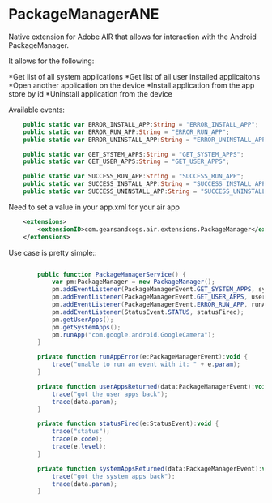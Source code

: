 PackageManagerANE
=================

Native extension for Adobe AIR that allows for interaction with the Android PackageManager.

It allows for the following:

*Get list of all system applications
*Get list of all user installed applicaitons
*Open another application on the device
*Install application from the app store by id
*Uninstall application from the device

Available events:

``` ActionScript
    public static var ERROR_INSTALL_APP:String = "ERROR_INSTALL_APP";
    public static var ERROR_RUN_APP:String = "ERROR_RUN_APP";
    public static var ERROR_UNINSTALL_APP:String = "ERROR_UNINSTALL_APP";

    public static var GET_SYSTEM_APPS:String = "GET_SYSTEM_APPS";
    public static var GET_USER_APPS:String = "GET_USER_APPS";

    public static var SUCCESS_RUN_APP:String = "SUCCESS_RUN_APP";
    public static var SUCCESS_INSTALL_APP:String = "SUCCESS_INSTALL_APP";
    public static var SUCCESS_UNINSTALL_APP:String = "SUCCESS_UNINSTALL_APP";
```

Need to set a value in your app.xml for your air app

``` XML
    <extensions>
        <extensionID>com.gearsandcogs.air.extensions.PackageManager</extensionID>
    </extensions>
```

Use case is pretty simple::

``` ActionScript

        public function PackageManagerService() {
            var pm:PackageManager = new PackageManager();
            pm.addEventListener(PackageManagerEvent.GET_SYSTEM_APPS, systemAppsReturned);
            pm.addEventListener(PackageManagerEvent.GET_USER_APPS, userAppsReturned);
            pm.addEventListener(PackageManagerEvent.ERROR_RUN_APP, runAppError);
            pm.addEventListener(StatusEvent.STATUS, statusFired);
            pm.getUserApps();
            pm.getSystemApps();
            pm.runApp("com.google.android.GoogleCamera");
        }

        private function runAppError(e:PackageManagerEvent):void {
            trace("unable to run an event with it: " + e.param);
        }

        private function userAppsReturned(data:PackageManagerEvent):void {
            trace("got the user apps back");
            trace(data.param);
        }

        private function statusFired(e:StatusEvent):void {
            trace("status");
            trace(e.code);
            trace(e.level);
        }

        private function systemAppsReturned(data:PackageManagerEvent):void {
            trace("got the system apps back");
            trace(data.param);
        }

```
